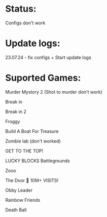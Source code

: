 # Status:
Configs don't work
# Update logs:
23.07.24 - fix configs + Start update logs

# Suported Games:

Murder Mystory 2 (Shot to murder don't work)

Break in 

Break in 2

Froggy

Build A Boat For Treasure

Zombie lab (don't worked) 

GET TO THE TOP!

LUCKY BLOCKS Battlegrounds

Zooo

The Door 🚪 10M+ VISITS!

Obby Leader

Rainbow Friends

Death Ball
